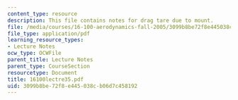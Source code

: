 ```yaml
---
content_type: resource
description: This file contains notes for drag tare due to mount.
file: /media/courses/16-100-aerodynamics-fall-2005/3099b8be72f8e445038cb06d7c458192_16100lectre35.pdf
file_type: application/pdf
learning_resource_types:
- Lecture Notes
ocw_type: OCWFile
parent_title: Lecture Notes
parent_type: CourseSection
resourcetype: Document
title: 16100lectre35.pdf
uid: 3099b8be-72f8-e445-038c-b06d7c458192
---
```


